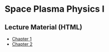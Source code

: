 # Space Plasma Physics I

## Lecture Material (HTML)

- [Chapter 1](https://amanotk.github.io/spaceplasmaphysics/chap01.html)
- [Chapter 2](https://amanotk.github.io/spaceplasmaphysics/chap02.html)

